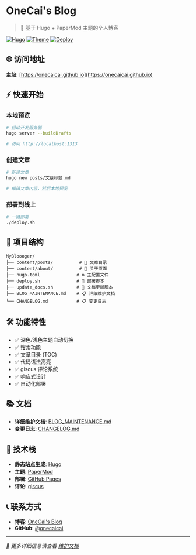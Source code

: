 # OneCai's Blog

> 🚀 基于 Hugo + PaperMod 主题的个人博客

[![Hugo](https://img.shields.io/badge/Hugo-v0.147.8-blue?logo=hugo)](https://gohugo.io/)
[![Theme](https://img.shields.io/badge/Theme-PaperMod-green)](https://github.com/adityatelange/hugo-PaperMod)
[![Deploy](https://img.shields.io/badge/Deploy-GitHub%20Pages-orange?logo=github)](https://onecaicai.github.io)

## 🌐 访问地址

**主站**: [https://onecaicai.github.io](https://onecaicai.github.io)

## ⚡ 快速开始

### 本地预览
```bash
# 启动开发服务器
hugo server --buildDrafts

# 访问 http://localhost:1313
```

### 创建文章
```bash
# 新建文章
hugo new posts/文章标题.md

# 编辑文章内容，然后本地预览
```

### 部署到线上
```bash
# 一键部署
./deploy.sh
```

## 📁 项目结构

```
MyBloooger/
├── content/posts/          # 📝 文章目录
├── content/about/          # 👤 关于页面
├── hugo.toml              # ⚙️ 主配置文件
├── deploy.sh              # 🚀 部署脚本
├── update_docs.sh         # 📝 文档更新脚本
├── BLOG_MAINTENANCE.md    # 📋 详细维护文档
└── CHANGELOG.md           # 📋 变更日志
```

## 🛠️ 功能特性

- ✅ 深色/浅色主题自动切换
- ✅ 搜索功能
- ✅ 文章目录 (TOC)
- ✅ 代码语法高亮
- ✅ giscus 评论系统
- ✅ 响应式设计
- ✅ 自动化部署

## 📚 文档

- **详细维护文档**: [BLOG_MAINTENANCE.md](./BLOG_MAINTENANCE.md)
- **变更日志**: [CHANGELOG.md](./CHANGELOG.md)

## 🤝 技术栈

- **静态站点生成**: [Hugo](https://gohugo.io/)
- **主题**: [PaperMod](https://github.com/adityatelange/hugo-PaperMod)
- **部署**: [GitHub Pages](https://pages.github.com/)
- **评论**: [giscus](https://giscus.app/)

## 📞 联系方式

- **博客**: [OneCai's Blog](https://onecaicai.github.io)
- **GitHub**: [@onecaicai](https://github.com/onecaicai)

---

*📝 更多详细信息请查看 [维护文档](./BLOG_MAINTENANCE.md)*
